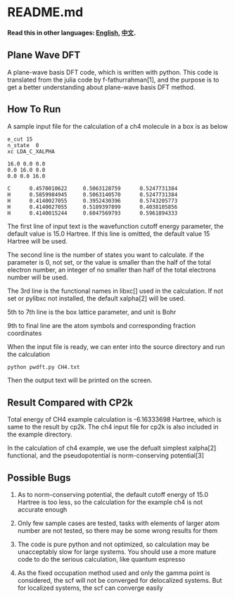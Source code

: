 # README.md

**Read this in other languages: [English](README.md), [中文](README_zh.md).**

## Plane Wave DFT

A plane-wave basis DFT code, which is written with python. This code is translated from the julia code by f-fathurrahman[1], and the purpose is to get a better understanding about plane-wave basis DFT method.

## How To Run

A sample input file for the calculation of a ch4 molecule in a box is as below

```
e_cut 15
n_state  0
xc LDA_C_XALPHA 

16.0 0.0 0.0
0.0 16.0 0.0
0.0 0.0 16.0

C      0.4570010622     0.5063128759      0.5247731384 
H      0.5859984945     0.5063140570      0.5247731384 
H      0.4140027055     0.3952430396      0.5743205773 
H      0.4140027055     0.5189397899      0.4038105856 
H      0.4140015244     0.6047569793      0.5961894333 

```

The first line of input text is the wavefunction cutoff energy parameter, the default value is 15.0 Hartree. If this line is omitted, the default value 15 Hartree will be used.

The second line is the number of states you want to calculate. if the parameter is 0, not set, or the value is smaller than the half of the total electron number, an integer of no smaller than half of the total electrons number will be used.

The 3rd line is the functional names in libxc[] used in the calculation. If not set or pylibxc not installed, the default xalpha[2] will be used.

5th to 7th line is the box lattice parameter, and unit is Bohr

9th to final line are the atom symbols and corresponding fraction coordinates


When the input file is ready, we can enter into the source directory and run the calculation

```bash
python pwdft.py CH4.txt
```


Then the output text will be printed on the screen.



## Result Compared with CP2k

Total energy of CH4 example calculation is -6.16333698 Hartree, which is same to the result by cp2k. The ch4 input file for cp2k is also included in the example directory.

In the calculation of ch4 example, we use the defualt simplest xalpha[2] functional, and the pseudopotential is norm-conserving potential[3]


## Possible Bugs


1. As to norm-conserving potential, the default cutoff energy of 15.0 Hartree is too less, so the calculation for the example ch4 is not accurate enough

2. Only few sample cases are tested, tasks with elements of larger atom number are not tested, so there may be some wrong results for them

3. The code is pure python and not optimized, so calculation may be unacceptably slow for large systems. You should use a more mature code to do the serious calculation, like quantum espresso

4. As the fixed occupation method used and only the gamma point is considered, the scf will not be converged for delocalized systems. But for localized systems, the scf can converge easily

